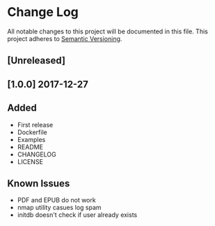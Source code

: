 # Change Log
All notable changes to this project will be documented in this file.
This project adheres to [Semantic Versioning](http://semver.org/).

## [Unreleased]

## [1.0.0] 2017-12-27
## Added
- First release
- Dockerfile
- Examples
- README
- CHANGELOG
- LICENSE
## Known Issues
- PDF and EPUB do not work
- nmap utility casues log spam
- initdb doesn't check if user already exists